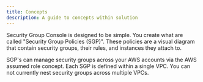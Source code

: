 ```yaml
---
title: Concepts
description: A guide to concepts within solution
---
```


Security Group Console is designed to be simple. You create what are called "Security Group Policies (SGP)". These policies are a visual diagram that contain security groups, their rules, and instances they attach to. 

SGP's can manage security groups across your AWS accounts via the AWS assumed role concept. Each SGP is defined within a single VPC. You can not currently nest security groups across multiple VPCs.



